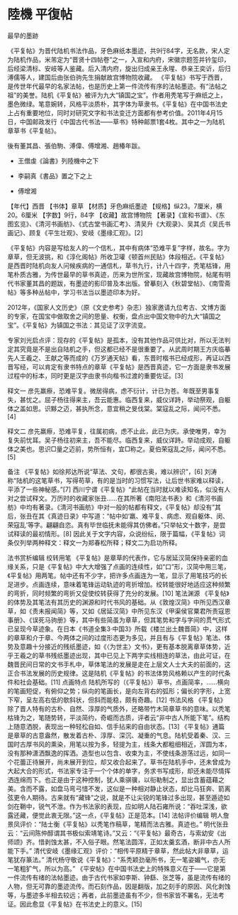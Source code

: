 # 陸機 平復帖

最早的墨跡

《平复帖》为晋代陆机书法作品，牙色麻纸本墨迹，共9行84字，无名款，宋人定为陆机作品，米芾定为“晋贤十四帖卷”之一，入宣和内府，宋徽宗题签并钤玺印，后经梁清标、安岐等人鉴藏。后入清内府，旋出归成亲王永瑆、恭亲王奕䜣，后归溥儒等人，建国后由张伯驹先生捐献故宫博物院收藏。
《平复帖》书写于西晋，是传世年代最早的名家法帖，也是历史上第一件流传有序的法帖墨迹。有“法帖之祖”的美誉。陆机《平复帖》被评为九大“镇国之宝”。作者用秃笔写于麻纸之上，墨色微绿。笔意婉转，风格平淡质朴，其字体为草隶书。《平复帖》在中国书法史上占有重要地位，同时对研究文字和书法变迁方面都有参考价值。2011年4月15日，中国邮政发行《中国古代书法——草书》特种邮票1套4枚。其中之一为陆机章草书《平复帖》。


後有董其昌、張伯駒、溥偉、傅增湘、趙椿年跋。

- 王僧虔《論書》列陸機中之下

- 李嗣真《書品》置之下之上

- 傅增湘

【年代】西晋
【书体】章草
【材质】牙色麻纸墨迹
【规格】纵23。7厘米，横20。6厘米
【字数】9行，84字
【收藏】故宫博物院
【著录】《宣和书谱》、《东图玄览》、《清河书画舫》、《式古堂书画汇考》、清吴升《大观录》、吴其贞《吴氏书画记》、顾复《平生壮观》、安岐《墨缘汇观》。[2] 

《平复帖》内容是写给友人的一个信札，其中有病体“恐难平复”字样，故名。字为章草，但无波挑，和《淳化阁帖》所收卫瓘《顿首州民贴》体段相近。《平复帖》是西晋时陆机向友人问候疾病的一通信札，草书九行，计八十四字，秃笔枯锋，用笔朴质古雅，为传世最早的草书真迹，历来为世所宝，现藏故宫博物院，帖尾有明代书家董其昌的题跋，有墨迹的影印普及本出版。曾摹刻入《秋碧堂帖》、《南雪斋帖》等多种丛帖中，学习书法当以墨迹印本为好。

2012年，《国家人文历史》（原《文史参考》杂志）独家邀请九位考古、文博方面的专家，在国宝中做取舍之间的思量、权衡，盘点出中国文物中的九大“镇国之宝”。《平复帖》为镇国之书法：其见证了汉字流变。

专家刘光启点评：现存的《平复帖》是孤本，没有其他作品可供比对，所以无法判定其究竟是不是出自陆机之手，但这都已经不是很重要了。从武周时期王方庆临摹先人王羲之、王献之等而成的《万岁通天帖》看，东晋时楷书已经成形，再证以西晋写经，可以肯定有隶书特点的章草《平复帖》是西晋真迹，它一方面是隶书发展过程中的标本，同时更是汉字由隶书向楷书过渡的重要佐证。[3] 

释文一
彦先羸瘵，恐难平复。微居得病，虑不衍计，计已为苍。年既至男事复失，甚忧之。屈子杨往得来主，吾云能惠。临西复来，威仪详跱，举动祭观，自躯体之盖如思。识黟之迈，甚执所念，意宜稍之旻伐棠。棠寇乱之际，闻问不悉。[4] 

释文二
彦先羸瘵，恐难平复，往属初病，虑不止此，此已为庆。承使唯男，幸为复失前忧耳。吴子杨往初来主，吾不能尽。临西复来，威仪详跱。举动成观，自躯体之美也。思识□量之迈前，势所恒有，宜□称之。夏伯荣寇乱之际，闻问不悉。[5] 

备注
《平复帖》如徐邦达所说“草法、文句，都很古奥，难以辨识”，[6]  刘涛称“陆机的这笔草书，写得苟草，有的是当时的习惯写法，让后世书家难以释读，平添了一些神秘感。”[7]  西川宁谓《平复帖》“此帖在当时就以难读知名，似没有人对之尝试释文。万历时的收藏家张丑……在其所著《南阳法书表》和《清河书画舫》中均有著录。《清河书画舫》中对一般的帖都有释文，《平复帖》却没有”其后，张丑在其《真迹日录》中写道：“帖中如‘羸、难平复、病虑、观自躯体、闵、荣寇乱’等字。翩翩自恣。真有毕世临抚未能得其仿佛者。”只举帖文十数字，是尝试释读的最初情形。[8]  因此关于文字内容，众说纷纭，限于篇幅，《平复帖》词条仅列举两种释文：释文一为郑春松所释；释文二为启功所释。

法书赏析编辑
绞转用笔
《平复帖》是章草的代表作，它与居延汉简保持亲密的血缘关系，只是《平复帖》中大大增强了点画的连续性，如“口”形，汉简中用三笔，《平复帖》用两笔。帖中还有不少字，把许多点画连为一笔，显示了用笔技巧的长足进步。点画连续，意味着笔锋运动轨迹的弯折增加。绞转能很好地适应这种频繁的弯折，同时频繁的弯折又促使绞转获得了充分的发展。[10] 
笔法渊源
《平复帖》的体势及其笔法有其历史的渊源和时代书风的基础。从《敦煌汉简》中所见西汉章草，如《责未报闻简》等，又如《居延汉简》中所见东汉《甲渠侯官粟君所责寇恩事册》、《误死马驹册》等，其中有些简虽为章草，但其笔势和字与字间的贯气形式已呈现今草迹象。在日本《书道全集3·中国3》所载《楼兰出土魏晋简》中，这样的章草和介于章、今两体之间的过度形态更为多见，并且有与《平复帖》笔法、体势及意趣十分接近的残纸墨迹，如《〈为世主〉文书》，更有基本脱离章草体势，近乎王羲之的草书残纸墨迹出现，其中已见上下两字实线相连的草法，由此可证，在魏晋民间日常的文书手札中，草体笔法的发展是走在上层文人士大夫的前面的，这正合书法发展的历史规律。这是陆机《平复帖》的书法体势风格赖以产生的时代条件和社会基础。[11] 
点画特点
陆机所写的（《平复帖》）草书，点画简率，……横向的笔画短促，有俯仰之势；纵向的笔画长，是向左背右的弧形；偏长的字形，上宽下窄，呈左高右低的欹斜状，但斜而能稳，颇有奇趣。[12] 
书法风格
《平复帖》除了晋人特有的古朴、自然、淳厚的气质外，还略带竹木简章草书的意味。以秃笔枯锋为之，笔随势转，平淡简约，奇崛而古质，评者云“非中古人所能下笔”。结构上随意洒脱，表现出一种轻松自如、信手拈来的自由状态。[13]  《平复帖》通篇是章草的古意盎然，散发着古朴、淳厚、深沉、凝重的气息。陆机受着秦、汉、三国时古厚书风的熏染，用笔以按为多，轻提为主，线条大都粗细相近，浑圆为本，没有那种潇洒飘逸的挥洒。造型也以包含、收束为主，不使线条游荡过远，如同一个花蕾正待展开，尚未展开到位，却又收合起来了。草书在陆机手中，还未曾成为大起大合的形式，书法家专注于一个个体的单字，务求书写成形，却还未能尽情挥洒连绵而下。也正是由于这种控制，犹人乘骐骥，以衔勒制之，显出含蓄蕴藉之美。含而不露，如盘马弯弓惜不发，这似是一种相对静止状态，却比马狂奔、箭离弦更令人期待。古来就有“藏锋”之说，就是不让尖锐的笔锋过多出现，甚至遁迹如剑在鞘中，锐气不泄。作为书法家的表现，应如明人陆石雍所说：“吞吐深浅，欲露还藏，便觉此衷无限。”这一点，《平复帖》正是范本。[14] 
法帖评价编辑
明人詹景凤评价：“陆士衡《平复帖》以秃笔作稿草，笔精而法古雅。真迹也。”
明代张丑云：“云间陈仲醇谓其书极似索靖笔诗。”又云：“《平复帖》最奇古，与索幼安《出师颂》齐。惜剥蚀太甚，不入俗子眼。然笔法圆浑，正如太羹玄酒，断非中古人所能下手。”
清代安岐《墨缘汇观》评价：“相传平原精于章草，然此帖大非章草，运笔犹存篆法。”
清代杨守敬说《平复帖》：“系秃颖劲毫所书，无一笔姿媚气，亦无一笔粗犷气，所以为高。”
《平安帖》在中国书法史上的特殊意义在于——它是第一件流传有绪的法帖墨迹。由于古代书家如李斯、钟繇、张芝等，虽是流传有绪的人物，但无可靠的墨迹流传。而石刻作品，因是翻版，加之刻手的原因、风化剥蚀等，与墨迹多半相去较远；再者，此前墨迹虽有不少，但书家皆不署名，无法考证。因此愈显《平复帖》在书法史上的意义。[15] 
